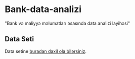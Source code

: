 # Bank-data-analizi
"Bank və maliyyə məlumatları əsasında data analizi layihəsi"
## Data Seti
Data setine [buradan daxil ola bilərsiniz](https://drive.google.com/file/d/1hRAnOEQ7185ZG2mXuuXw836iVjY_okwC/view?usp=drive_link).
